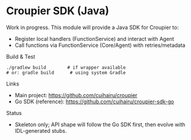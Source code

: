 # Croupier SDK (Java)

Work in progress. This module will provide a Java SDK for Croupier to:
- Register local handlers (FunctionService) and interact with Agent
- Call functions via FunctionService (Core/Agent) with retries/metadata

Build & Test
```
./gradlew build        # if wrapper available
# or: gradle build      # using system Gradle
```

Links
- Main project: https://github.com/cuihairu/croupier
- Go SDK (reference): https://github.com/cuihairu/croupier-sdk-go

Status
- Skeleton only; API shape will follow the Go SDK first, then evolve with IDL-generated stubs.
